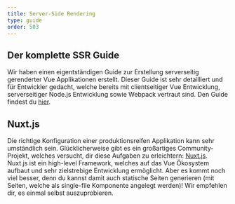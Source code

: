 ```yaml
---
title: Server-Side Rendering
type: guide
order: 503
---
```


## Der komplette SSR Guide

Wir haben einen eigentständigen Guide zur Erstellung serverseitig gerenderter Vue Applikationen erstellt. Dieser Guide ist sehr detailliert und für Entwickler gedacht, welche bereits mit clientseitiger Vue Entwicklung, serverseitiger Node.js Entwicklung sowie Webpack vertraut sind. Den Guide findest du [hier](https://ssr.vuejs.org/).

## Nuxt.js

Die richtige Konfiguration einer produktionsreifen Applikation kann sehr umständlich sein. Glücklicherweise gibt es ein großartiges Community-Projekt, welches versucht, dir diese Aufgaben zu erleichtern: [Nuxt.js](https://nuxtjs.org/). Nuxt.js ist ein high-level Framework, welches auf das Vue Ökosystem aufbaut und sehr zielstrebige Entwicklung ermöglicht. Aber es kommt noch viel besser, denn du kannst damit auch statische Seiten generieren (mit Seiten, welche als single-file Komponente angelegt werden)! Wir empfehlen dir, es einmal selbst auszuprobieren.